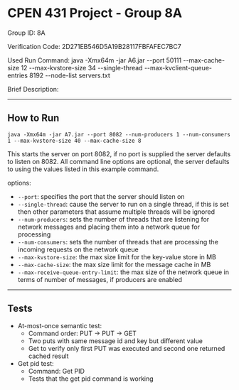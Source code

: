 # CPEN 431 Project - Group 8A

Group ID: 8A

Verification Code: 2D271EB546D5A19B28117FBFAFEC7BC7

Used Run Command: java -Xmx64m -jar A6.jar --port 50111 --max-cache-size 12 --max-kvstore-size 34 --single-thread --max-kvclient-queue-entries 8192 --node-list servers.txt

Brief Description:

---
## How to Run
`
java -Xmx64m -jar A7.jar --port 8082 --num-producers 1 --num-consumers 1 --max-kvstore-size 40 --max-cache-size 8
`

This starts the server on port 8082, if no port is supplied the server defaults to listen on 8082.
All command line options are optional, the server defaults to using the values listed in this example command.

options:

* `--port`: specifies the port that the server should listen on
* `--single-thread`: cause the server to run on a single thread, if this is set then other parameters that assume multiple threads will be ignored
* `--num-producers`: sets the number of threads that are listening for network messages and placing them into a network queue for processing
* `--num-consumers`: sets the number of threads that are processing the incoming requests on the network queue
* `--max-kvstore-size`: the max size limit for the key-value store in MB
* `--max-cache-size`: the max size limit for the message cache in MB
* `--max-receive-queue-entry-limit`: the max size of the network queue in terms of number of messages, if producers are enabled

---
## Tests

* At-most-once semantic test:
	* Command order: PUT -> PUT -> GET
	* Two puts with same message id and key but different value
	* Get to verify only first PUT was executed and second one returned cached result
* Get pid test:
	* Command: Get PID
	* Tests that the get pid command is working